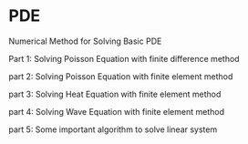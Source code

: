 # PDE

Numerical Method for Solving Basic PDE 

Part 1: Solving Poisson Equation with finite difference method

part 2: Solving Poisson Equation with finite element method

part 3: Solving Heat Equation with finite element method

part 4: Solving Wave Equation with finite element method

part 5: Some important algorithm to solve linear system
